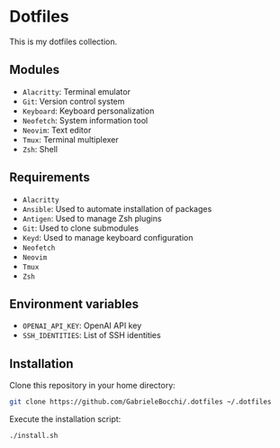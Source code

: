 # Dotfiles

This is my dotfiles collection.

## Modules

- `Alacritty`: Terminal emulator
- `Git`: Version control system
- `Keyboard`: Keyboard personalization
- `Neofetch`: System information tool
- `Neovim`: Text editor
- `Tmux`: Terminal multiplexer
- `Zsh`: Shell

## Requirements

- `Alacritty`
- `Ansible`: Used to automate installation of packages
- `Antigen`: Used to manage Zsh plugins
- `Git`: Used to clone submodules
- `Keyd`: Used to manage keyboard configuration
- `Neofetch`
- `Neovim`
- `Tmux`
- `Zsh`

## Environment variables

- `OPENAI_API_KEY`: OpenAI API key
- `SSH_IDENTITIES`: List of SSH identities

## Installation

Clone this repository in your home directory:

```sh
git clone https://github.com/GabrieleBocchi/.dotfiles ~/.dotfiles
```

Execute the installation script:

```sh
./install.sh
```
